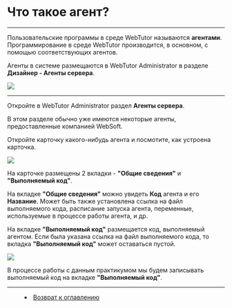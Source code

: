 # Что такое агент? 
***

Пользовательские программы в среде WebTutor называются **агентами**. Программирование в среде WebTutor производится, в основном, с помощью соответствующих агентов.

Агенты в системе размещаются в WebTutor Administrator в разделе **Дизайнер - Агенты сервера**.

![](https://img-fotki.yandex.ru/get/508505/1074921.0/0_25e5b6_d1bdbb13_orig.png)

---

Откройте в WebTutor Administrator раздел **Агенты сервера**.

В этом разделе обычно уже имеются некоторые агенты, предоставленные компанией WebSoft.



Откройте карточку какого-нибудь агента и посмотите, как устроена карточка.

![](https://img-fotki.yandex.ru/get/370846/1074921.0/0_25e5b7_305dd19e_orig.png)

На карточке размещены 2 вкладки - **"Общие сведения"** и **"Выполняемый код"**.

На вкладке **"Общие сведения"** можно увидеть **Код** агента и его **Название**. Может быть также установлена ссылка на файл выполняемого кода, расписание запуска агента, переменные, используемые в процессе работы агента, и др.

На вкладке **"Выполняемый код"** размещается код, выполняемый агентом. Если была указана ссылка на файл выполняемого кода, то вкладка **"Выполняемый код"** может оставаться пустой.

![](https://img-fotki.yandex.ru/get/373867/1074921.0/0_25e5b8_98874e64_orig.png)

В процессе работы с данным практикумом мы будем записывать выполняемый код на вкладке **"Выполняемый код"**. 


***


<dd><li> <a href="README.md"> Возврат к оглавлению</a></dd>
